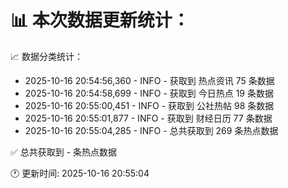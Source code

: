 📊 本次数据更新统计：
==========================

📈 数据分类统计：
- 2025-10-16 20:54:56,360 - INFO - 获取到 热点资讯 75 条数据
- 2025-10-16 20:54:58,699 - INFO - 获取到 今日热点 19 条数据
- 2025-10-16 20:55:00,451 - INFO - 获取到 公社热帖 98 条数据
- 2025-10-16 20:55:01,877 - INFO - 获取到 财经日历 77 条数据
- 2025-10-16 20:55:04,285 - INFO - 总共获取到 269 条热点数据

✅ 总共获取到 - 条热点数据

🕐 更新时间: 2025-10-16 20:55:04
